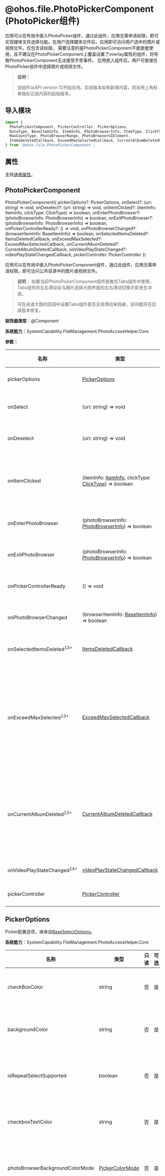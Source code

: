# @ohos.file.PhotoPickerComponent (PhotoPicker组件)
<!--Kit: Media Library Kit-->
<!--Subsystem: Multimedia-->
<!--Owner: @xuchangda-->
<!--Designer: @guxinggang-->
<!--Tester: @wangbeibei-->
<!--Adviser: @zengyawen-->

应用可以在布局中嵌入PhotoPicker组件，通过此组件，应用无需申请权限，即可实现媒体文件选择功能。在用户选择媒体文件后，应用即可访问用户选中的图片或视频文件。仅包含读权限。
需要注意的是PhotoPickerComponent不能嵌套使用，且不建议在PhotoPickerComponent上覆盖设置了overlay属性的组件，将导致PhotoPickerComponent无法接受手势事件。
应用嵌入组件后，用户可直接在PhotoPicker组件中选择图片或视频文件。

> **说明：**
>
> 该组件从API version 12开始支持。后续版本如有新增内容，则采用上角标单独标记该内容的起始版本。

## 导入模块

```ts
import {
  PhotoPickerComponent, PickerController, PickerOptions,
  DataType, BaseItemInfo, ItemInfo, PhotoBrowserInfo, ItemType, ClickType,
  MaxCountType, PhotoBrowserRange, PhotoBrowserUIElement,
  ItemsDeletedCallback, ExceedMaxSelectedCallback, CurrentAlbumDeletedCallback
} from '@ohos.file.PhotoPickerComponent';
```

## 属性

支持[通用属性](../apis-arkui/arkui-ts/ts-component-general-attributes.md)。

## PhotoPickerComponent

PhotoPickerComponent({
  pickerOptions?: PickerOptions,
  onSelect?: (uri: string) => void,
  onDeselect?: (uri: string) => void,
  onItemClicked?: (itemInfo: ItemInfo, clickType: ClickType) => boolean,
  onEnterPhotoBrowser?: (photoBrowserInfo: PhotoBrowserInfo) => boolean,
  onExitPhotoBrowser?: (photoBrowserInfo: PhotoBrowserInfo) => boolean,
  onPickerControllerReady?: () => void,
  onPhotoBrowserChanged?: (browserItemInfo: BaseItemInfo) => boolean,
  onSelectedItemsDeleted?: ItemsDeletedCallback,
  onExceedMaxSelected?: ExceedMaxSelectedCallback,
  onCurrentAlbumDeleted?: CurrentAlbumDeletedCallback,
  onVideoPlayStateChanged?: videoPlayStateChangedCallback,
  pickerController: PickerController
})

应用可以在布局中嵌入PhotoPickerComponent组件，通过此组件，应用无需申请权限，即可访问公共目录中的图片或视频文件。

> **说明：**
> 如果当前PhotoPickerComponent组件嵌套在Tabs组件中使用，Tabs组件的左右滑动会与图片选择大图界面的左右滑动切换手势发生冲突。
>
> 可在进退大图的回调中设置Tabs组件是否支持滑动来规避，该问题将在后续版本修复。

**装饰器类型**：@Component

**系统能力**：SystemCapability.FileManagement.PhotoAccessHelper.Core

**参数：**

| 名称                      | 类型                                                                               | 必填  | 装饰器类型      | 说明                                                                                                                                                                                                                                                                                                                                                            |
|-------------------------|----------------------------------------------------------------------------------|-----|------------|-----------------------------------------------------------------------------------------------------------------------------------------------------------------------------------------------------------------------------------------------------------------------------------------------------------------------------------------------------------------|
| pickerOptions           | [PickerOptions](#pickeroptions)                                                  | 否   | - | picker配置参数信息。<br>**原子化服务API**：从API version 12开始，该接口支持在原子化服务中使用。                                                                                                                                                                                                                                                                                                                                                     |
| onSelect                | (uri: string) => void                                                            | 否   | - | 用户在Picker组件中勾选图片时产生的回调事件，将图片uri报给应用。<br>**原子化服务API**：从API version 12开始，该接口支持在原子化服务中使用。                                                                                                                                                                                                                                                                                                                            |
| onDeselect              | (uri: string) => void                                                            | 否   | - | 用户在Picker组件中取消勾选图片时产生的回调事件，同时也会将图片uri报给应用。<br>**原子化服务API**：从API version 12开始，该接口支持在原子化服务中使用。                                                                                                                                                                                                                                                                                                                      |
| onItemClicked           | (itemInfo: [ItemInfo](#iteminfo), clickType: [ClickType](#clicktype)) => boolean | 否   | - | 用户在picker组件中点击item产生的回调事件。<br>点击图片（缩略图item）时，返回值为true则勾选此图片，否则不响应勾选，uri不授权；点击相机item，返回值为true则拉起系统相机，否则不拉起相机，由应用自行处理。<br>**原子化服务API**：从API version 12开始，该接口支持在原子化服务中使用。                                                                                                                                                                                                                                            |
| onEnterPhotoBrowser     | (photoBrowserInfo: [PhotoBrowserInfo](#photobrowserinfo)) => boolean             | 否   | - | 点击进入大图时产生的回调事件，将大图相关信息报给应用。<br>**原子化服务API**：从API version 12开始，该接口支持在原子化服务中使用。                                                                                                                                                                                                                                                                                                                                     |
| onExitPhotoBrowser      | (photoBrowserInfo: [PhotoBrowserInfo](#photobrowserinfo)) => boolean             | 否   | - | 退出大图时产生的回调事件，将大图相关信息报给应用。<br>**原子化服务API**：从API version 12开始，该接口支持在原子化服务中使用。                                                                                                                                                                                                                                                                                                                                       |
| onPickerControllerReady | () => void                                                                       | 否   | - | 当pickerController可用时产生的回调事件。<br>调用PickerController相关接口需在该回调后才能生效。<br>**原子化服务API**：从API version 12开始，该接口支持在原子化服务中使用。                                                                                                                                                                                                                                                                                               |
| onPhotoBrowserChanged   | (browserItemInfo: [BaseItemInfo](#baseiteminfo)) => boolean                      | 否   | - | 大图左右滑动时产生的回调事件，将大图相关信息报给应用。仅在多选模式下生效。<br>**原子化服务API**：从API version 12开始，该接口支持在原子化服务中使用。                                                                                                                                                                                                                                                                                                                                     |
| onSelectedItemsDeleted<sup>13+</sup>  | [ItemsDeletedCallback](#itemsdeletedcallback13)                                  | 否   | - | 已勾选的图片被删除时产生的回调，并将被删除图片的相关信息回调给应用。<br>**原子化服务API**：从API version 13开始，该接口支持在原子化服务中使用。                                                                                                                                                                                                                                                                                                                              |
| onExceedMaxSelected<sup>13+</sup>     | [ExceedMaxSelectedCallback](#exceedmaxselectedcallback13)                          | 否   | - | 选择达到最大选择数量（最大图片选择数量或者是最大视频选择数量亦或是总的最大选择数量）之后再次点击勾选时产生的回调。<br>- 若选择的数量达到了最大图片选择数量且未达到总的最大选择数量则回调的参数exceedMaxCountType为[MaxCountType](#maxcounttype).PHOTO_MAX_COUNT。<br>- 若选择的数量达到了最大视频选择数量且未达到总的最大选择数量则回调的参数exceedMaxCountType为[MaxCountType](#maxcounttype).VIDEO_MAX_COUNT。<br>- 只要选择的数量达到了总的最大选择数量则回调的参数exceedMaxCountType为[MaxCountType](#maxcounttype).TOTAL_MAX_COUNT。<br>**原子化服务API**：从API version 13开始，该接口支持在原子化服务中使用。 |
| onCurrentAlbumDeleted<sup>13+</sup>   | [CurrentAlbumDeletedCallback](#currentalbumdeletedcallback13)                    | 否   | - | 当前相册被删除时产生的回调。<br>当前相册是指通过pickerController.[setData](#setdata)([DataType](#datatype).SET_ALBUM_URI, currentAlbumUri)接口设置给宫格组件的相册，即“currentAlbumUri”。<br>当前相册被删除后若使用方刷新自己的相册标题栏，使用方可以设置自己的标题栏名称为默认的相册名例如“图片和视频”、“图片”或“视频”，然后通过pickerController.[setData](#setdata)([DataType](#datatype).SET_ALBUM_URI, '')接口传空串去刷新宫格页为默认相册。<br>**原子化服务API**：从API version 13开始，该接口支持在原子化服务中使用。                                  |
| onVideoPlayStateChanged<sup>14+</sup>   | [videoPlayStateChangedCallback](#videoplaystatechangedcallback14)                    | 否   | - | 大图页视频播放状态改变时回调。<br>**原子化服务API**：从API version 14开始，该接口支持在原子化服务中使用。                                  |
| pickerController        | [PickerController](#pickercontroller)                                            | 否   | @ObjectLink | 应用可通过PickerController向Picker组件发送数据。<br>**原子化服务API**：从API version 12开始，该接口支持在原子化服务中使用。                                                                                                                                                                                                                                                                                                                             |

## PickerOptions

Picker配置选项，继承自[BaseSelectOptions](arkts-apis-photoAccessHelper-class.md#baseselectoptions10)。

**系统能力**：SystemCapability.FileManagement.PhotoAccessHelper.Core

| 名称                              | 类型                                      | 只读 | 可选  | 说明                                                                       |
|---------------------------------|-----------------------------------------|-----|-----|--------------------------------------------------------------------------|
| checkBoxColor                   | string                                  | 否  | 是 | 勾选框的背景色。格式为8位十六进制颜色代码。<br>**原子化服务API：** 从API version 12开始，该接口支持在原子化服务中使用。                                                   |
| backgroundColor                 | string                                  | 否  | 是 | picker宫格页面背景色。格式为8位十六进制颜色代码。<br>**原子化服务API：** 从API version 12开始，该接口支持在原子化服务中使用。                                             |
| isRepeatSelectSupported         | boolean                                 | 否  | 是 | 是否支持单张图片重复选择。true表示支持。默认不支持。<br>**原子化服务API：** 从API version 12开始，该接口支持在原子化服务中使用。                                                   |
| checkboxTextColor               | string                                  | 否  | 是 | 勾选框内文本颜色。格式为8位十六进制颜色代码（该能力暂不支持）。<br>**原子化服务API：** 从API version 12开始，该接口支持在原子化服务中使用。                                        |
| photoBrowserBackgroundColorMode | [PickerColorMode](#pickercolormode)     | 否  | 是 | 大图背景颜色。包括跟随系统、浅色模式以及深色模式，默认为跟随系统。<br>**原子化服务API：** 从API version 12开始，该接口支持在原子化服务中使用。                                        |
| maxSelectedReminderMode         | [ReminderMode](#remindermode)           | 否  | 是 | 选择数量达到最大时的提示方式。包括弹toast提示、不提示以及蒙层提示，默认为弹toast提示。<br>**原子化服务API：** 从API version 12开始，该接口支持在原子化服务中使用。                         |
| orientation                     | [PickerOrientation](#pickerorientation) | 否  | 是 | 宫格页面滑动预览方向，包括水平和竖直两个方向，默认为竖直方向。<br>**原子化服务API：** 从API version 12开始，该接口支持在原子化服务中使用。                                 |
| selectMode                      | [SelectMode](#selectmode)               | 否  | 是  | 选择模式。包括多选和单选，默认为多选。<br>**原子化服务API：** 从API version 12开始，该接口支持在原子化服务中使用。                                                      |
| maxPhotoSelectNumber            | number                                  | 否  | 是 | 图片最大的选择数量。最大值为500，受到最大选择总数的限制。默认为500。<br>**原子化服务API：** 从API version 12开始，该接口支持在原子化服务中使用。                                           |
| maxVideoSelectNumber            | number                                  | 否  | 是 | 视频最大的选择数量。最大值为500，受到系统中所有媒体文件最大选择总数的限制。默认为500。<br>**原子化服务API：** 从API version 12开始，该接口支持在原子化服务中使用。                                           |
| isSlidingSelectionSupported<sup>13+</sup>     | boolean                                 | 否  | 是 | 是否支持滑动多选，true表示支持。默认不支持。重复选择场景不支持滑动多选。<br>**原子化服务API：** 从API version 13开始，该接口支持在原子化服务中使用。                                            |
| photoBrowserCheckboxPosition<sup>13+</sup>    | [number, number]                        | 否  | 是 | 设置大图页checkbox的位置。第一个参数为X方向偏移量，第二个参数为Y方向偏移量。传参范围0-1，代表距离组件左上角0%-100%的偏移量。默认值为[0, 0]。<br>**原子化服务API：** 从API version 13开始，该接口支持在原子化服务中使用。 |
| gridMargin<sup>14+</sup>        | [Margin](../../reference/apis-arkui/arkui-ts/ts-universal-attributes-size.md#margin)                        | 否  | 是 | 设置组件宫格页margin。<br>**原子化服务API：** 从API version 14开始，该接口支持在原子化服务中使用。 |
| photoBrowserMargin<sup>14+</sup>    | [Margin](../../reference/apis-arkui/arkui-ts/ts-universal-attributes-size.md#margin)                        | 否  | 是 | 设置组件大图页margin。<br>**原子化服务API：** 从API version 14开始，该接口支持在原子化服务中使用。 |
| singleLineConfig<sup>20+</sup>             | [SingleLineConfig](#singlelineconfig20)                                                | 否  | 是 | 设置组件宫格页单行显示模式。单行模式下，组件不提供打开大图浏览相关功能。组件不支持大图相关回调，PickerController不支持大图相关的接口，接口调用将无效。<br>**原子化服务API：** 从API version 20开始，该接口支持在原子化服务中使用。      |  
| uiComponentColorMode<sup>20+</sup>             | [PickerColorMode](#pickercolormode)                                                | 否  | 是 | Picker的颜色模式。Picker宫格界面除背景色之外其他组件的深浅色风格，包括搜索框、相机入口、安全使用图库提示组件、推荐气泡等组件，一般与backgroundColor配合使用。默认为PickerColorMode.AUTO，跟随系统深浅色切换。<br>该属性一般设置PickerColorMode.LIGHT时不与深颜色的backgroundColor搭配；设置PickerColorMode.DARK时不与浅颜色的backgroundColor搭配，否则会出现组件背景或文字无法看清楚的问题。<br>**原子化服务API：** 从API version 20开始，该接口支持在原子化服务中使用。  |
| gridStartOffset<sup>20+</sup>    | number                              | 否  | 是  | 组件宫格缩略图第一行与组件顶部的预留空间。默认值0，单位vp。<br>**原子化服务API：** 从API version 20开始，该接口支持在原子化服务中使用。 |
| gridEndOffset<sup>20+</sup>    | number                              | 否  | 是 | 组件宫格缩略图最后一行与组件底部的预留空间。默认值0，单位vp。<br>**原子化服务API：** 从API version 20开始，该接口支持在原子化服务中使用。 |

## ItemsDeletedCallback<sup>13+</sup>

type ItemsDeletedCallback = (baseItemInfos: Array&lt;BaseItemInfo&gt;) => void

已勾选的图片被删除时产生的回调事件。

**原子化服务API：** 从API version 13开始，该接口支持在原子化服务中使用。

**系统能力**：SystemCapability.FileManagement.PhotoAccessHelper.Core

**参数：**

| 参数名 | 类型                                         | 必填 | 说明       |
| -------- |--------------------------------------------| -------- |----------|
| baseItemInfos | Array&lt;[BaseItemInfo](#baseiteminfo)&gt; | 是 | 照片的基本信息。 |

## ExceedMaxSelectedCallback<sup>13+</sup>

type ExceedMaxSelectedCallback = (exceedMaxCountType: MaxCountType) => void

选择达到最大选择数量之后再次点击勾选时的回调事件。

**原子化服务API：** 从API version 13开始，该接口支持在原子化服务中使用。

**系统能力**：SystemCapability.FileManagement.PhotoAccessHelper.Core

**参数：**

| 参数名 | 类型                            | 必填 | 说明                                           |
| -------- |-------------------------------| -------- |----------------------------------------------|
| exceedMaxCountType | [MaxCountType](#maxcounttype) | 是 | 达到最大选择数量的类型。类型包含图片最大选择数量、视频最大选择数量以及总的最大选择数量。 |

## CurrentAlbumDeletedCallback<sup>13+</sup>

type CurrentAlbumDeletedCallback = () => void

当前相册被删除时的回调事件。

**原子化服务API：** 从API version 13开始，该接口支持在原子化服务中使用。

**系统能力**：SystemCapability.FileManagement.PhotoAccessHelper.Core

## videoPlayStateChangedCallback<sup>14+</sup>

type videoPlayStateChangedCallback = (state: VideoPlayerState) => void

大图页视频播放状态改变时回调。

**原子化服务API：** 从API version 14开始，该接口支持在原子化服务中使用。

**系统能力**：SystemCapability.FileManagement.PhotoAccessHelper.Core

**参数：**

| 参数名 | 类型                            | 必填 | 说明                                           |
| -------- |-------------------------------| -------- |----------------------------------------------|
| state | [VideoPlayerState](#videoplayerstate14) | 是 | 视频播放状态。 |

## PickerController

应用可通过PickerController向picker组件发送数据。

**装饰器类型**：@Observed

**原子化服务API**：从API version 12开始，该接口支持在原子化服务中使用。

**系统能力**：SystemCapability.FileManagement.PhotoAccessHelper.Core

### setData

setData(dataType: DataType, data: Object): void

应用可通过该接口向picker组件发送数据，并通过DataType来区分具体发送什么类型的数据。

**原子化服务API**：从API version 12开始，该接口支持在原子化服务中使用。

**系统能力**：SystemCapability.FileManagement.PhotoAccessHelper.Core

**参数：**

|  参数名        | 类型                                    | 必填  | 说明  |
| ------------------------- | ------------------ | ----- | --------------- |
| dataType | [DataType](#datatype) | 是 | 发送数据的数据类型。|
| data | Object | 是 | 发送的数据。 | 

### setMaxSelected

setMaxSelected(maxSelected: MaxSelected): void

应用可通过该接口，实时地设置图片的最大选择数量、视频的最大选择数量以及总的最大选择数量。

**原子化服务API**：从API version 12开始，该接口支持在原子化服务中使用。

**系统能力**：SystemCapability.FileManagement.PhotoAccessHelper.Core

**参数：**

|  参数名        | 类型                                    | 必填  | 说明     |
| ------------------------- | ------------------ | ----- | --------------- |
| maxSelected | [MaxSelected](#maxselected) | 是 | 最大选择数量。|

### setPhotoBrowserItem

setPhotoBrowserItem(uri: string, photoBrowserRange?: PhotoBrowserRange): void

应用可通过该接口,切换picker组件至大图浏览模式浏览图片；当已处于大图浏览模式时，切换浏览的图片。

**原子化服务API**：从API version 12开始，该接口支持在原子化服务中使用。

**系统能力**：SystemCapability.FileManagement.PhotoAccessHelper.Core

**参数：**

|  参数名        | 类型                                    | 必填  | 说明  |
| ------------------------- | ------------------ | ----- | --------------- |
| uri | string | 是 | 指定大图浏览的图片uri。仅支持指定用户已选择的图片，未选择的图片不生效。|
| photoBrowserRange | [PhotoBrowserRange](#photobrowserrange) | 否 | 打开大图浏览模式后，左右滑动切换浏览图片的范围，可配置仅浏览用户选择的或浏览全部图片，视频。默认：PhotoBrowserRange.ALL。浏览全部图片，视频。 | 

### exitPhotoBrowser<sup>13+</sup>

exitPhotoBrowser(): void

应用可通过该接口，向picker发送退出大图的通知。

**原子化服务API**：从API version 13开始，该接口支持在原子化服务中使用。

**系统能力**：SystemCapability.FileManagement.PhotoAccessHelper.Core

### setPhotoBrowserUIElementVisibility<sup>13+</sup>

setPhotoBrowserUIElementVisibility(elements: Array&lt;PhotoBrowserUIElement&gt;, isVisible: boolean): void

应用可通过该接口，设置大图页大图预览组件外其他UI元素是否可见。不设置则默认可见。

**原子化服务API**：从API version 13开始，该接口支持在原子化服务中使用。

**系统能力**：SystemCapability.FileManagement.PhotoAccessHelper.Core

**参数：**

| 参数名         | 类型                                                             | 必填  | 说明                |
|-------------|----------------------------------------------------------------| ----- |-------------------|
| elements    | Array&lt;[PhotoBrowserUIElement](#photobrowseruielement13)&gt; | 是 | 大图页大图预览组件外其他UI元素。 |
| isVisible | boolean                                                        | 是 | 是否可见。true表示可见，默认为false。             |

### replacePhotoPickerPreview<sup>15+</sup>

replacePhotoPickerPreview(originalUri: string, newUri: string, callback: AsyncCallback&lt;void&gt;): void

应用可通过该接口，将photoPicker中用户勾选的图片替换为应用后期编辑修改后的图片。

**原子化服务API**：从API version 15开始，该接口支持在原子化服务中使用。

**系统能力**：SystemCapability.FileManagement.PhotoAccessHelper.Core

**参数：**

| 参数名         | 类型                     |     必填     | 说明                |
|-------------|----------------------------| -------------- |-------------------|
| originalUri     | string  | 是 | 原uri，将会被替换掉的uri。 |
| newUri  | string   | 是 | 新uri，即替换后的uri。基于originalUri修改后期望在photoPicker上替换originalUri显示的，暂存在应用沙箱的图片/视频uri。      |
| callback   | AsyncCallback&lt;void&gt;   | 是 | 调用接口完成替换后的回调。      |

### saveTrustedPhotoAssets<sup>15+</sup>

saveTrustedPhotoAssets(trustedUris: Array&lt;string&gt;, callback: AsyncCallback&lt;Array&lt;string&gt;&gt;, configs?: Array&lt;photoAccessHelper.PhotoCreationConfig&gt;, saveMode?: SaveMode): void

应用可通过该接口，保存对应uri列表的文件。使用时，一般结合[replacePhotoPickerPreview](#replacephotopickerpreview15)接口使用，将替换显示成功后的应用沙箱图片/视频newUris保存到图库。

**原子化服务API**：从API version 15开始，该接口支持在原子化服务中使用。

**系统能力**：SystemCapability.FileManagement.PhotoAccessHelper.Core

**参数：**

| 参数名         | 类型                                                             | 必填  | 说明                |
|-------------|----------------------------------------------------------------| ----- |-------------------|
| trustedUris     | Array&lt;string&gt; | 是 | 需要保存到图库的应用沙箱图片/视频uri。trustedUris一般来自[replacePhotoPickerPreview](#replacephotopickerpreview15)替换显示成功的newUri。 |
| callback  | AsyncCallback&lt;Array&lt;string&gt;&gt;          | 是 | 返回保存后新生成的媒体库文件对应的uri。             |
| configs | Array&lt;[photoAccessHelper.PhotoCreationConfig](arkts-apis-photoAccessHelper-i.md#photocreationconfig12)&gt;          | 否 | 需要保存的文件对应的配置参数。             |
| saveMode | [SaveMode](#savemode15)           | 否 | 图片保存模式。             |

## BaseItemInfo

图片、视频相关信息。

**原子化服务API**：从API version 12开始，该接口支持在原子化服务中使用。

**系统能力**：SystemCapability.FileManagement.PhotoAccessHelper.Core

| 名称     | 类型    | 只读 | 可选  | 说明                                                |
|----------|--------|-----|-----|---------------------------------------------------|
| uri      | string                | 否 | 是   | 图片、视频的uri（[ItemType](#itemtype)为ThUMBNAIL时支持，否则为空）。</br>**原子化服务API**：从API version 12开始，该接口支持在原子化服务中使用。            |
| mimeType | string                | 否 | 是   | 图片、视频的mimeType（[ItemType](#itemtype)为ThUMBNAIL时支持，否则为空）。<br>**原子化服务API**：从API version 12开始，该接口支持在原子化服务中使用。       |
| width    | number                | 否 | 是   | 图片、视频的宽（单位：像素）（[ItemType](#itemtype)为ThUMBNAIL时支持，否则为空）。<br>**原子化服务API**：从API version 12开始，该接口支持在原子化服务中使用。       |
| height   | number                | 否 | 是   | 图片、视频的高（单位：像素）（[ItemType](#itemtype)为ThUMBNAIL时支持，否则为空）。<br>**原子化服务API**：从API version 12开始，该接口支持在原子化服务中使用。       |
| size     | number                | 否 | 是   | 图片、视频的大小（单位：字节）（[ItemType](#itemtype)为ThUMBNAIL时支持，否则为空）。<br>**原子化服务API**：从API version 12开始，该接口支持在原子化服务中使用。     |
| duration   | number                | 否 | 是   | 视频的时长（单位：毫秒），图片/动态图片时返回-1（[ItemType](#itemtype)为ThUMBNAIL时支持，否则为空）。<br>**原子化服务API**：从API version 12开始，该接口支持在原子化服务中使用。 |

## ItemInfo

继承自[BaseItemInfo](#baseiteminfo)，增加私有参数itemType。

图片、视频相关信息。

**原子化服务API**：从API version 12开始，该接口支持在原子化服务中使用。

**系统能力**：SystemCapability.FileManagement.PhotoAccessHelper.Core

| 名称     | 类型    | 只读 | 可选  | 说明                                                |
|----------|--------|-----|-----|---------------------------------------------------|
| itemType | [ItemType](#itemtype) | 否 | 是   | 被点击的item类型。包括缩略图item和相机item。                      |

## PhotoBrowserInfo

大图相关信息。

**原子化服务API**：从API version 12开始，该接口支持在原子化服务中使用。

**系统能力**：SystemCapability.FileManagement.PhotoAccessHelper.Core

| 名称     | 类型    | 只读  | 可选 | 说明     |
|----------|--------|-----|-----|---------|
| animatorParams | [AnimatorParams](#animatorparams) | 否 |  是  | 进入、退出大图界面时的动效参数。 |

## AnimatorParams

进退大图动效参数。

**原子化服务API**：从API version 12开始，该接口支持在原子化服务中使用。

**系统能力**：SystemCapability.FileManagement.PhotoAccessHelper.Core

| 名称     | 类型    | 只读 | 可选  | 说明           |
|----------|--------|-----|-----|--------------|
| duration | number  | 否  | 是 | 动效时长（单位：毫秒）。 |
| curve      | [Curve](../apis-arkui/js-apis-curve.md#curve) &verbar; [ICurve](../apis-arkui/js-apis-curve.md#icurve9) &verbar; string | 否   | 是 | 动效曲线。        |

## MaxSelected

最大选择数量。

**原子化服务API**：从API version 12开始，该接口支持在原子化服务中使用。

**系统能力**：SystemCapability.FileManagement.PhotoAccessHelper.Core

| 名称     | 类型    | 只读  | 可选 | 说明     |
|----------|--------|-----|-----|---------|
| data | Map&lt;[MaxCountType](#maxcounttype), number&gt; | 否             | 是 | 最大选择数量（包含图片的最大选择数量、视频的最大选择数量以及总的最大选择数量）。 |

## SingleLineConfig<sup>20+</sup>

单行显示模式配置项。单行模式下，组件不提供打开大图浏览相关功能。组件不支持大图相关回调，PickerController不支持大图相关的接口，接口调用将无效。

**原子化服务API**：从API version 20开始，该接口支持在原子化服务中使用。

**系统能力**：SystemCapability.FileManagement.PhotoAccessHelper.Core

| 名称 | 类型                                             | 只读 | 可选 | 说明                                                                           |
| ---- | ------------------------------------------------ | ---- | ---- | ------------------------------------------------------------------------------ |
| itemDisplayRatio | [ItemDisplayRatio](#itemdisplayratio20) | 否   | 是 | 宫格显示宽高比，支持1:1，原图宽高比两种模式，默认为宽高比1:1显示。 |
| itemBorderRadius | [Length](../apis-arkui/arkui-ts/ts-types.md#length) &verbar; [BorderRadiuses](../apis-arkui/arkui-ts/ts-types.md#borderradiuses9) &verbar; [LocalizedBorderRadiuses](../apis-arkui/arkui-ts/ts-types.md#localizedborderradiuses12) | 否   | 是 |宫格圆角属性。 |
| itemGap | [Length](../apis-arkui/arkui-ts/ts-types.md#length) | 否   | 是 | 宫格间距。 |

## DataType	

枚举，PickerController向picker组件发送数据的数据类型。	

**原子化服务API**：从API version 12开始，该接口支持在原子化服务中使用。	

**系统能力**：SystemCapability.FileManagement.PhotoAccessHelper.Core	

| 名称                | 值   | 说明                                                                                                                 |	
|-------------------|-----|--------------------------------------------------------------------------------------------------------------------|	
| SET_SELECTED_URIS | 1   | 发送已选择的数据列表，通知picker组件勾选状态刷新，需要传入string数组类型。<br>例如：应用在自己的页面中删除某张图片后，需要把剩下的已选择的数据列表通过setData接口通知到picker组件，从而触发picker组件勾选框状态刷新正确。 |	
| SET_ALBUM_URI | 2   | 发送已选择相册，通知picker组件刷新相册，需要传入string类型。<br>例如：应用在自己的页面中选择相册后，需要把已选择的相册uri通过setData接口通知到picker组件，从而触发picker组件刷新相册数据。 |

## ItemType

被点击item的类型。

**原子化服务API**：从API version 12开始，该接口支持在原子化服务中使用。

**系统能力**：SystemCapability.FileManagement.PhotoAccessHelper.Core

| 名称                | 值   | 说明         |
|-------------------|-----|------------|
| THUMBNAIL | 0   | 图片、视频item（缩略图item）。 |
| CAMERA | 1   | 相机item。    |

## ClickType

点击操作的类型。

**原子化服务API**：从API version 12开始，该接口支持在原子化服务中使用。

**系统能力**：SystemCapability.FileManagement.PhotoAccessHelper.Core

| 名称                | 值   | 说明                     |
|-------------------|-----|------------------------|
| SELECTED | 0   | 选择操作（勾选图片或者点击相机item）。 |
| DESELECTED | 1   | 取消选择操作（取消勾选图片）。       |

## PickerOrientation

Picker宫格页面滑动预览的方向。

从API20开始，该能力支持配置；在API12-19，该能力设置不生效，默认为竖直方向。

**原子化服务API**：从API version 12开始，该接口支持在原子化服务中使用。

**系统能力**：SystemCapability.FileManagement.PhotoAccessHelper.Core

| 名称                | 值   | 说明    |
|-------------------|-----|-------|
| VERTICAL | 0   | 竖直方向。 |
| HORIZONTAL | 1   | 水平方向。 |

## SelectMode

选择模式。

**原子化服务API**：从API version 12开始，该接口支持在原子化服务中使用。

**系统能力**：SystemCapability.FileManagement.PhotoAccessHelper.Core

| 名称                | 值   | 说明    |
|-------------------|-----|-------|
| SINGLE_SELECT | 0   | 单选模式。 |
| MULTI_SELECT | 1   | 多选模式。 |

## PickerColorMode

Picker的颜色模式。

**原子化服务API**：从API version 12开始，该接口支持在原子化服务中使用。

**系统能力**：SystemCapability.FileManagement.PhotoAccessHelper.Core。

| 名称                | 值   | 说明    |
|-------------------|-----|-------|
| AUTO | 0   | 跟随系统。 |
| LIGHT | 1   | 浅色模式。 |
| DARK | 2   | 深色模式。 |

## ReminderMode

最大选择数量提示方式。

**原子化服务API**：从API version 12开始，该接口支持在原子化服务中使用。

**系统能力**：SystemCapability.FileManagement.PhotoAccessHelper.Core

| 名称                | 值   | 说明        |
|-------------------|-----|-----------|
| NONE | 0   | 不提示。      |
| TOAST | 1   | 弹toast提示。 |
| MASK | 2   | 蒙灰提示。     |

## MaxCountType

最大选择数量的类型。

**原子化服务API**：从API version 12开始，该接口支持在原子化服务中使用。

**系统能力**：SystemCapability.FileManagement.PhotoAccessHelper.Core

| 名称                | 值   | 说明                        |
|-------------------|-----|---------------------------|
| TOTAL_MAX_COUNT | 0   | 总的最大选择数量。                 |
| PHOTO_MAX_COUNT | 1   | 图片的最大选择数量（不能大于总的最大选择数量）。 |
| VIDEO_MAX_COUNT | 2   | 视频的最大选择数量（不能大于总的最大选择数量）。 |

## PhotoBrowserRange

打开大图浏览模式后，左右滑动切换浏览图片的范围。

**原子化服务API**：从API version 12开始，该接口支持在原子化服务中使用。

**系统能力**：SystemCapability.FileManagement.PhotoAccessHelper.Core

| 名称                | 值   | 说明                        |
|-------------------|-----|---------------------------|
| ALL | 0   | 全部图片，视频。                 |
| SELECTED_ONLY | 1   | 仅用户已选择的图片，视频。 |

## PhotoBrowserUIElement<sup>13+</sup>

大图页大图预览组件外其他UI元素。

**原子化服务API**：从API version 13开始，该接口支持在原子化服务中使用。

**系统能力**：SystemCapability.FileManagement.PhotoAccessHelper.Core

| 名称          | 值   | 说明       |
|-------------|-----|----------|
| CHECKBOX    | 0   | 大图页勾选框。  |
| BACK_BUTTON | 1   | 大图页返回按钮。 |

## SaveMode<sup>15+</sup>

图片/视频保存模式。

**原子化服务API**：从API version 15开始，该接口支持在原子化服务中使用。

**系统能力**：SystemCapability.FileManagement.PhotoAccessHelper.Core

| 名称          | 值   | 说明       |
|-------------|-----|----------|
| SAVE_AS     | 0   | 另存为新的图片/视频。  |
| OVERWRITE  | 1   | 覆盖原有图片/视频，覆盖后支持在图库中将保存内容回退，还原成原始图片/视频。 |

## VideoPlayerState<sup>14+</sup>

视频播放状态。

**原子化服务API**：从API version 14开始，该接口支持在原子化服务中使用。

**系统能力**：SystemCapability.FileManagement.PhotoAccessHelper.Core

| 名称                | 值   | 说明                        |
|-------------------|-----|---------------------------|
| PLAYING | 0   | 视频播放中。                 |
| PAUSED | 1   | 视频播放暂停。 |
| STOPPED | 2   | 视频播放停止。 |
| SEEK_START | 3   | 开始拖拽进度条。 |
| SEEK_FINISH | 4   | 结束拖拽进度条。 |

## ItemDisplayRatio<sup>20+</sup>

单行布局宫格显示宽高比模式，包括1:1和原图宽高比两种模式。

**原子化服务API**：从API version 20开始，该接口支持在原子化服务中使用。

**系统能力**：SystemCapability.FileManagement.PhotoAccessHelper.Core

| 名称                | 值  | 说明           |
| ------------------- | --- | -------------- |
| SQUARE_RATIO        | 0   | 1:1比例显示。    |
| ORIGINAL_SIZE_RATIO | 1   | 原图宽高比显示。 |

## 示例

```ts
// xxx.ets
import {
  PhotoPickerComponent,
  PickerController,
  PickerOptions,
  DataType,
  BaseItemInfo,
  ItemInfo,
  PhotoBrowserInfo,
  ItemType,
  ClickType,
  MaxCountType,
  PhotoBrowserRange,
  PhotoBrowserUIElement,
  ItemsDeletedCallback,
  ExceedMaxSelectedCallback,
  CurrentAlbumDeletedCallback,
  videoPlayStateChangedCallback,
  VideoPlayerState
} from '@ohos.file.PhotoPickerComponent';
import { dataSharePredicates } from '@kit.ArkData';
import { photoAccessHelper } from '@kit.MediaLibraryKit';
import { common } from '@kit.AbilityKit';

@Entry
@Component
struct PickerDemo {
  pickerOptions: PickerOptions = new PickerOptions();
  @State pickerController: PickerController = new PickerController();
  @State selectUris: string[] = [];
  @State currentUri: string = '';
  @State isBrowserShow: boolean = false;
  private selectedItemsDeletedCallback: ItemsDeletedCallback =
    (baseItemInfos: Array<BaseItemInfo>) => this.onSelectedItemsDeleted(baseItemInfos);
  private exceedMaxSelectedCallback: ExceedMaxSelectedCallback =
    (exceedMaxCountType: MaxCountType) => this.onExceedMaxSelected(exceedMaxCountType);
  private currentAlbumDeletedCallback: CurrentAlbumDeletedCallback = () => this.onCurrentAlbumDeleted();
  private videoPlayStateChangedCallback: videoPlayStateChangedCallback =
    (state: VideoPlayerState) => this.videoPlayStateChanged(state);
  private thumbnail: PixelMap[] = [];
  private assets: photoAccessHelper.PhotoAsset[] = [];

  aboutToAppear() {
    this.pickerOptions.MIMEType = photoAccessHelper.PhotoViewMIMETypes.IMAGE_VIDEO_TYPE;
    this.pickerOptions.maxSelectNumber = 5;
    this.pickerOptions.isSearchSupported = false;
    this.pickerOptions.isPhotoTakingSupported = false;
    this.pickerOptions.photoBrowserCheckboxPosition = [0.5, 0.5];
    // 其他属性.....
  }

  private onSelect(uri: string): void {
    // 添加。
    if (uri) {
      this.selectUris.push(uri);
    }
  }

  private onDeselect(uri: string): void {
    // 移除。
    if (uri) {
      this.selectUris = this.selectUris.filter((item: string) => {
        return item != uri;
      })
    }
  }

  private onItemClicked(itemInfo: ItemInfo, clickType: ClickType): boolean {
    if (!itemInfo) {
      return false;
    }
    let type: ItemType | undefined = itemInfo.itemType;
    let uri: string | undefined = itemInfo.uri;
    if (type === ItemType.CAMERA) {
      // 点击相机item。
      return true; // 返回true则拉起系统相机，若应用需要自行处理则返回false。
    } else {
      if (clickType === ClickType.SELECTED) {
        // 应用做自己的业务处理（注：非长耗时操作，例如opensync大文件）。
        if (uri) {
          this.selectUris.push(uri);
          this.pickerOptions.preselectedUris = [...this.selectUris];
        }
        return true; // 返回true则勾选，否则不响应勾选。
      } else {
        if (uri) {
          this.selectUris = this.selectUris.filter((item: string) => {
            return item != uri;
          });
          this.pickerOptions.preselectedUris = [...this.selectUris];
        }
      }
      return true;
    }
  }

  private onEnterPhotoBrowser(photoBrowserInfo: PhotoBrowserInfo): boolean {
    // 进入大图的回调。
    this.isBrowserShow = true;
    return true;
  }

  private onExitPhotoBrowser(photoBrowserInfo: PhotoBrowserInfo): boolean {
    // 退出大图的回调。
    this.isBrowserShow = false;
    return true;
  }

  private onPickerControllerReady(): void {
    // 接收到该回调后，便可通过pickerController相关接口向picker发送数据，在此之前不生效。
    let elements: number[] = [PhotoBrowserUIElement.BACK_BUTTON];
    this.pickerController.setPhotoBrowserUIElementVisibility(elements, false); // 设置大图页不显示返回按钮。
  }

  private onPhotoBrowserChanged(browserItemInfo: BaseItemInfo): boolean {
    // 大图左右滑动的回调。
    this.currentUri = browserItemInfo.uri ?? '';
    return true;
  }

  private onSelectedItemsDeleted(baseItemInfos: Array<BaseItemInfo>): void {
    // 已勾选图片被删除时的回调。
  }

  private onExceedMaxSelected(exceedMaxCountType: MaxCountType): void {
    // 超过最大选择数量再次点击时的回调。
  }

  private onCurrentAlbumDeleted(): void {
    // 当前相册被删除时的回调。
  }

  private videoPlayStateChanged(state: VideoPlayerState): void {
    // 当视频播放状态变化时回调。
  }
  build() {
    Flex({
      direction: FlexDirection.Column,
      justifyContent: FlexAlign.Center,
      alignItems: ItemAlign.Center
    }) {
      Column() {
        if (this.isBrowserShow) {
          // 这里模拟应用自己的大图返回按钮。
          Row() {
            Button("退出大图").width('33%').height('8%').onClick(() => {
              this.pickerController.exitPhotoBrowser();
            })
          }.margin({ bottom: 20 })
        }

        PhotoPickerComponent({
          pickerOptions: this.pickerOptions,
          // onSelect: (uri: string): void => this.onSelect(uri),
          // onDeselect: (uri: string): void => this.onDeselect(uri),
          onItemClicked: (itemInfo: ItemInfo, clickType: ClickType): boolean => this.onItemClicked(itemInfo,
            clickType), // 该接口可替代上面两个接口。
          onEnterPhotoBrowser: (photoBrowserInfo: PhotoBrowserInfo): boolean => this.onEnterPhotoBrowser(photoBrowserInfo),
          onExitPhotoBrowser: (photoBrowserInfo: PhotoBrowserInfo): boolean => this.onExitPhotoBrowser(photoBrowserInfo),
          onPickerControllerReady: (): void => this.onPickerControllerReady(),
          onPhotoBrowserChanged: (browserItemInfo: BaseItemInfo): boolean => this.onPhotoBrowserChanged(browserItemInfo),
          onSelectedItemsDeleted: this.selectedItemsDeletedCallback,
          onExceedMaxSelected: this.exceedMaxSelectedCallback,
          onCurrentAlbumDeleted: this.currentAlbumDeletedCallback,
          onVideoPlayStateChanged: this.videoPlayStateChangedCallback,
          pickerController: this.pickerController,
        }).height('60%').width('100%')

        // 这里模拟应用侧底部的选择栏。
        if (this.isBrowserShow) {
          Row() {
            ForEach(this.assets, async (asset: photoAccessHelper.PhotoAsset, index) => {
              if (asset.uri === this.currentUri) {
                Image(this.thumbnail[index])
                  .height('10%')
                  .width('10%')
                  .onClick(() => {
                  })
                  .borderWidth(1)
                  .borderColor('red')
              } else {
                Image(this.thumbnail[index]).height('10%').width('10%').onClick(() => {
                  this.pickerController.setData(DataType.SET_SELECTED_URIS, this.selectUris);
                  this.pickerController.setPhotoBrowserItem(asset.uri, PhotoBrowserRange.ALL);
                })
              }
            }, (uri: string) => JSON.stringify(uri))
          }
        } else {
          Button('预览').width('33%').height('5%').onClick(async () => {
            if (this.selectUris.length > 0) {
              this.thumbnail = [];
              this.assets = [];
              for (let selectUri of this.selectUris) {
                let predicates: dataSharePredicates.DataSharePredicates = new dataSharePredicates.DataSharePredicates();
                predicates.equalTo(photoAccessHelper.PhotoKeys.URI, selectUri);
                let fetchOptions: photoAccessHelper.FetchOptions = {
                  fetchColumns: [],
                  predicates: predicates
                };
                let context: Context = this.getUIContext().getHostContext() as common.UIAbilityContext;
                let photoHelper = photoAccessHelper.getPhotoAccessHelper(context);
                let fetchResult: photoAccessHelper.FetchResult<photoAccessHelper.PhotoAsset> =
                  await photoHelper.getAssets(fetchOptions);
                let asset = await fetchResult.getFirstObject()
                this.assets.push(asset);
                this.thumbnail.push(await asset.getThumbnail())
              }
              this.pickerController.setPhotoBrowserItem(this.selectUris[0], PhotoBrowserRange.SELECTED_ONLY);
            }
          })
        }
      }
    }
  }
}
```
